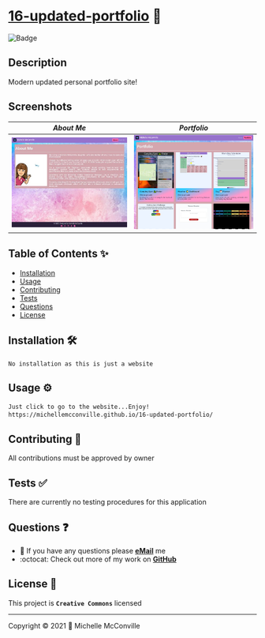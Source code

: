 
# [16-updated-portfolio](https://github.com/MichelleMcConville/16-updated-portfolio) 🔗

![Badge](https://img.shields.io/badge/license-CC-f2ea05)

## Description

Modern updated personal portfolio site!

## Screenshots

| ***About Me***                           | ***Portfolio***                                |
| :--------------------------------------: | :--------------------------------------------: |
| ![About](./images/updatedAboutMe400.jpg) | ![Portfolio](./images/updatedPortfolio400.png) |


## Table of Contents ✨

* [Installation](#installation)
* [Usage](#usage)
* [Contributing](#contributing)
* [Tests](#tests)
* [Questions](#questions)
* [License](#license)

## Installation 🛠️ <a name="installation"></a>

```.
No installation as this is just a website
```

## Usage ⚙️ <a name="usage"></a>

```.
Just click to go to the website...Enjoy!
https://michellemcconville.github.io/16-updated-portfolio/
```

## Contributing 🤝 <a name="contributing"></a>

All contributions must be approved by owner

## Tests ✅ <a name="tests"></a>

There are currently no testing procedures for this application

## Questions ❓ <a name="questions"></a>

* 📧 If you have any questions please [**eMail**](mailto:dev.mchel@gmail.com) me
* :octocat: Check out more of my work on [**GitHub**](https://github.com/MichelleMcConville)

## License 📝 <a name="license"></a>

This project is **`Creative Commons`** licensed

---

 Copyright ©️ 2021 🌷 Michelle McConville
